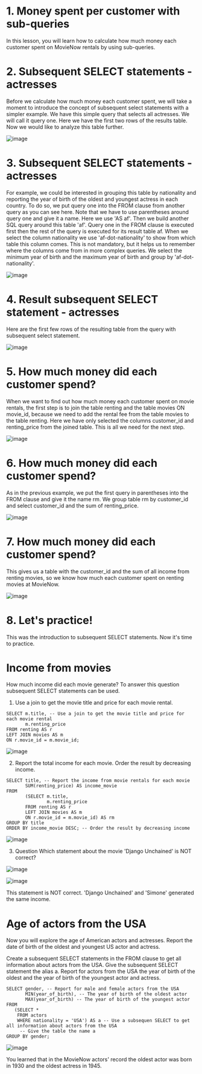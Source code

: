 # 1. Money spent per customer with sub-queries

In this lesson, you will learn how to calculate how much money each customer spent on MovieNow rentals by using sub-queries.

# 2. Subsequent SELECT statements - actresses

Before we calculate how much money each customer spent, we will take a moment to introduce the concept of subsequent select statements with a simpler example. We have this simple query that selects all actresses. We will call it query one. Here we have the first two rows of the results table. Now we would like to analyze this table further.

![image](https://github.com/artempohribnyi/datacamp/assets/113499718/df822be4-d4dc-45d9-a803-2cddb9ddb55f)

# 3. Subsequent SELECT statements - actresses

For example, we could be interested in grouping this table by nationality and reporting the year of birth of the oldest and youngest actress in each country. To do so, we put query one into the FROM clause from another query as you can see here. Note that we have to use parentheses around query one and give it a name. Here we use 'AS af'. Then we build another SQL query around this table 'af'. Query one in the FROM clause is executed first then the rest of the query is executed for its result table af. When we select the column nationality we use 'af-dot-nationality' to show from which table this column comes. This is not mandatory, but it helps us to remember where the columns come from in more complex queries. We select the minimum year of birth and the maximum year of birth and group by 'af-dot-nationality'.

![image](https://github.com/artempohribnyi/datacamp/assets/113499718/d63e5963-d72e-43a7-9b57-805f70783494)

# 4. Result subsequent SELECT statement - actresses

Here are the first few rows of the resulting table from the query with subsequent select statement.

![image](https://github.com/artempohribnyi/datacamp/assets/113499718/9085db23-78de-453e-943a-56ff818e7c3d)

# 5. How much money did each customer spend?

When we want to find out how much money each customer spent on movie rentals, the first step is to join the table renting and the table movies ON movie_id, because we need to add the rental fee from the table movies to the table renting. Here we have only selected the columns customer_id and renting_price from the joined table. This is all we need for the next step.

![image](https://github.com/artempohribnyi/datacamp/assets/113499718/7aa34d22-ad04-48ae-bc46-2fab279103ea)

# 6. How much money did each customer spend?

As in the previous example, we put the first query in parentheses into the FROM clause and give it the name rm. We group table rm by customer_id and select customer_id and the sum of renting_price.

![image](https://github.com/artempohribnyi/datacamp/assets/113499718/6ae6c25b-65d8-449a-b682-74c19f7dc50a)

# 7. How much money did each customer spend?

This gives us a table with the customer_id and the sum of all income from renting movies, so we know how much each customer spent on renting movies at MovieNow.

![image](https://github.com/artempohribnyi/datacamp/assets/113499718/52bc5d86-4242-454c-b953-fb3dba76fa3e)

# 8. Let's practice!

This was the introduction to subsequent SELECT statements. Now it's time to practice.

# Income from movies

How much income did each movie generate? To answer this question subsequent SELECT statements can be used.

1. Use a join to get the movie title and price for each movie rental.

```
SELECT m.title, -- Use a join to get the movie title and price for each movie rental
       m.renting_price
FROM renting AS r
LEFT JOIN movies AS m
ON r.movie_id = m.movie_id;
```
![image](https://github.com/artempohribnyi/datacamp/assets/113499718/c8bcdbd9-abf8-45b6-85ee-3f58a1c1b03c)

2. Report the total income for each movie.
Order the result by decreasing income.

```
SELECT title, -- Report the income from movie rentals for each movie 
       SUM(renting_price) AS income_movie
FROM
       (SELECT m.title,  
               m.renting_price
       FROM renting AS r
       LEFT JOIN movies AS m
       ON r.movie_id = m.movie_id) AS rm
GROUP BY title
ORDER BY income_movie DESC; -- Order the result by decreasing income
```
![image](https://github.com/artempohribnyi/datacamp/assets/113499718/44410d21-14a8-44e6-96a5-9cc304abefdb)

3. Question
Which statement about the movie 'Django Unchained' is NOT correct?

![image](https://github.com/artempohribnyi/datacamp/assets/113499718/1308633b-cfa6-4c5c-8f8b-217843eef165)

![image](https://github.com/artempohribnyi/datacamp/assets/113499718/6b9b6d78-b5b0-4945-9e4d-2ff9c5c5d4d0)

This statement is NOT correct. 'Django Unchained' and 'Simone' generated the same income.

# Age of actors from the USA

Now you will explore the age of American actors and actresses. Report the date of birth of the oldest and youngest US actor and actress.

Create a subsequent SELECT statements in the FROM clause to get all information about actors from the USA.
Give the subsequent SELECT statement the alias a.
Report for actors from the USA the year of birth of the oldest and the year of birth of the youngest actor and actress.

```
SELECT gender, -- Report for male and female actors from the USA 
       MIN(year_of_birth), -- The year of birth of the oldest actor
       MAX(year_of_birth) -- The year of birth of the youngest actor
FROM
   (SELECT *
    FROM actors
    WHERE nationality = 'USA') AS a -- Use a subsequen SELECT to get all information about actors from the USA
     -- Give the table the name a
GROUP BY gender;
```
![image](https://github.com/artempohribnyi/datacamp/assets/113499718/05f3ad73-de2f-498d-8985-59c8d5ec4532)

You learned that in the MovieNow actors' record the oldest actor was born in 1930 and the oldest actress in 1945.














